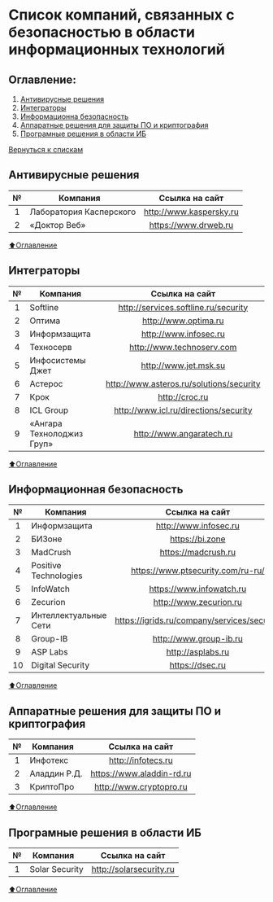 # Список компаний, связанных с безопасностью в области информационных технологий

## Оглавление:

1. [Антивирусные решения](#Антивирусные-решения)
2. [Интеграторы](#Интеграторы)
3. [Информационна безопасность](#Информационная-безопасность)
4. [Аппаратные решения для защиты ПО и криптография](#Аппаратные-решения-для-защиты-ПО-и-криптография)
5. [Програмные решения в области ИБ](#Програмные-решения-в-области-ИБ)

[Вернуться к спискам](README.md)

## Антивирусные решения

|    №  | Компания                      |   Ссылка на сайт                          |
|:-----:| ----------------------------- |:-----------------------------------------:|
|    1  | Лаборатория Касперского       | http://www.kaspersky.ru                   |
|    2  | «Доктор Веб»                  | https://www.drweb.ru                      |

[:arrow_up:Оглавление](#Оглавление)
## Интеграторы

|    №  | Компания                      |   Ссылка на сайт                          |
|:-----:| ----------------------------- |:-----------------------------------------:|
|    1  | Softline                      | http://services.softline.ru/security      |
|    2  | Оптима                        | http://www.optima.ru                      |
|    3  | Информзащита                  | http://www.infosec.ru                     |
|    4  | Техносерв                     | http://www.technoserv.com                 |
|    5  | Инфосистемы Джет              | http://www.jet.msk.su                     |
|    6  | Астерос                       | http://www.asteros.ru/solutions/security  |
|    7  | Крок                          | http://croc.ru                            |
|    8  | ICL Group                     | http://www.icl.ru/directions/security     |
|    9  | «Ангара Технолоджиз Груп»     | http://www.angaratech.ru                  |

[:arrow_up:Оглавление](#Оглавление)
## Информационная безопасность

|    №  | Компания                      |   Ссылка на сайт                            |
|:-----:| ----------------------------- |:-------------------------------------------:|
|    1  | Информзащита                  | http://www.infosec.ru                       |
|    2  | БИЗоне                        | https://bi.zone                             |
|    3  | MadCrush                      | https://madcrush.ru                         |
|    4  | Positive Technologies         | https://www.ptsecurity.com/ru-ru/           |
|    5  | InfoWatch                     | https://www.infowatch.ru                    |
|    6  | Zecurion                      | http://www.zecurion.ru                      |
|    7  | Интеллектуальные Сети         | https://igrids.ru/company/services/security |
|    8  | Group-IB                      | http://www.group-ib.ru                      |
|    9  | ASP Labs                      | http://asplabs.ru                           |
|   10  | Digital Security              | https://dsec.ru                             |

[:arrow_up:Оглавление](#Оглавление)
## Аппаратные решения для защиты ПО и криптография

|    №  | Компания                      |   Ссылка на сайт                          |
|:-----:| ----------------------------- |:-----------------------------------------:|
|    1  | Инфотекс                      | http://infotecs.ru                        |
|    2  | Аладдин Р.Д.                  | https://www.aladdin-rd.ru                 |
|    3  | КриптоПро                     | http://www.cryptopro.ru                   |

[:arrow_up:Оглавление](#Оглавление)
## Програмные решения в области ИБ

|    №  | Компания                      |   Ссылка на сайт                          |
|:-----:| ----------------------------- |:-----------------------------------------:|
|   1   | Solar Security                | http://solarsecurity.ru                   |

[:arrow_up:Оглавление](#Оглавление)
